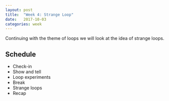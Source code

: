 ```yaml
---
layout: post
title:  "Week 4: Strange Loop"
date:   2017-10-03
categories: week
---
```


Continuing with the theme of loops we will look at the idea of strange loops.

## Schedule

* Check-in
* Show and tell
* Loop experiments
* Break
* Strange loops
* Recap